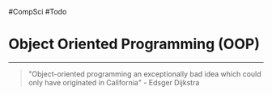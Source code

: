 #CompSci #Todo

# Object Oriented Programming (OOP)
---
> "Object-oriented programming an exceptionally bad idea which could only have originated in California" - Edsger Dijkstra